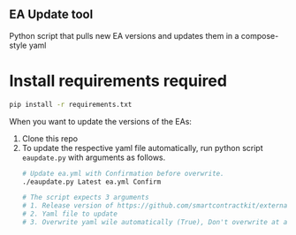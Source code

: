 
## EA Update tool

Python script that pulls new EA versions and updates them in a compose-style yaml

# Install requirements required
```bash
pip install -r requirements.txt
```

When you want to update the versions of the EAs:
1. Clone this repo 
2. To update the respective yaml file automatically, run python script `eaupdate.py` with arguments as follows.
    ```bash
    # Update ea.yml with Confirmation before overwrite.
    ./eaupdate.py Latest ea.yml Confirm

    # The script expects 3 arguments
    # 1. Release version of https://github.com/smartcontractkit/external-adapters-js/releases . When Latest is provided, it will get the latest stable version automatically
    # 2. Yaml file to update
    # 3. Overwrite yaml wile automatically (True), Don't overwrite at all (False), Ask before action (Confirm) which is the default when not provided.
    ``` 
